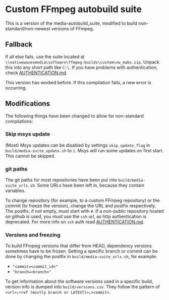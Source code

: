 # Custom FFmpeg autobuild suite

This is a version of the media-autobuild_suite, modified to build
non-standard/non-newest versions of FFmpeg.

## Fallback

If all else fails, use the suite located at
`\\nativewavesmedia\software\ffmpeg-builds\custom\nw_mabs.zip`.
Unpack this into any short path like `C:\`. If you have problems with
authentication, check [AUTHENTICATION.md](./AUTHENTICATION.md).

This version has worked before. If this compilation fails, a new error
is occurring.

## Modifications

The following things have been changed to allow for non-standard
compilations:

### Skip msys update

(Most) Msys updates can be disabled by settings `skip_update_flag` in
`build/media-suite_update.sh` to `1`. Msys *will* run some updates on
first start. This cannot be skipped.

### git paths

The git paths for most repositories have been put into
`build/media-suite_urls.sh`. Some URLs have been left in, because they
contain variables.

To change repository (for example, to
a custom FFmpeg repository) or the commit (to freeze the version),
change the URL and postfix respectively. The postfix, if not empty, must
start with `#`. If a non-public repository hosted on github is used, you
*must* use the `ssh` url, as http authentication is deprecated. For more
info on `ssh` auth read [AUTHENTICATION.md](./AUTHENTICATION.md).

### Versions and freezing

To build FFmpeg versions that differ from HEAD, dependency versions
sometimes have to be frozen. Setting a specific branch or commit can
be done by changing the postfix in `build/media-suite_urls.sh`,
for example:
 * `"commit=<commit_id>"`
 * `"branch=<branch>"`

To get information about the software versions used in a specific build,
version info is dumped into `build/versions.csv`. They follow the
pattern of `<url>;<ref (mostly branch or LATEST)>;>commit>`.

